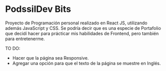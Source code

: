 # PodssilDev Bits
Proyecto de Programación personal realizado en React JS, utilizando además JavaScript y CSS. Se podría decir que es una especie de Portafolio que decidí hacer para prácticar mis habilidades de Frontend, pero también para entretenerme. 

TO DO:
- Hacer que la página sea Responsive.
- Agregar una opción para que el texto de la página se muestre en Inglés.
